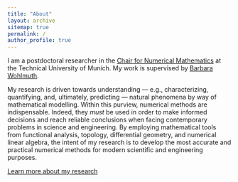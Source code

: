 ```yaml
---
title: "About"
layout: archive
sitemap: true
permalink: /
author_profile: true
---
```


<!-- <img src="/assets/images/BigBend2.png" width="340px" alt="Brendan Keith" align="right" /> -->

<!-- # About -->

<!-- <p style="text-align: justify"> -->
I am a postdoctoral researcher in the <a href="https://www-m2.ma.tum.de/">Chair for Numerical Mathematics</a> at the Technical University of Munich.
My work is supervised by <a href="http://www.professoren.tum.de/en/wohlmuth-barbara/">Barbara Wohlmuth</a>.
<!-- </p> -->

<!-- <p style="text-align: justify"> -->
My research is driven towards understanding — e.g., characterizing, quantifying, and, ultimately, predicting — natural phenomena by way of mathematical modelling.
Within this purview, numerical methods are indispensable.
Indeed, they <em>must</em> be used in order to make informed decisions and reach reliable conclusions when facing contemporary problems in science and engineering.
By employing mathematical tools from functional analysis, topology, differential geometry, and numerical linear algebra, the intent of my research is to develop the most accurate and practical numerical methods for modern scientific and engineering purposes.
<!-- </p> -->


[Learn more about my research](/research/)

